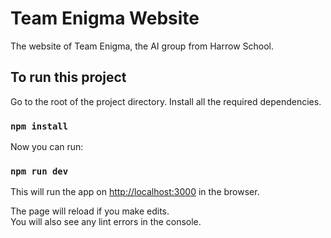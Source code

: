 # Team Enigma Website

The website of Team Enigma, the AI group from Harrow School.

## To run this project

Go to the root of the project directory.
Install all the required dependencies.
### `npm install`

Now you can run:
### `npm run dev`

This will run the app on [http://localhost:3000](http://localhost:3000) in the browser.

The page will reload if you make edits.\
You will also see any lint errors in the console.
